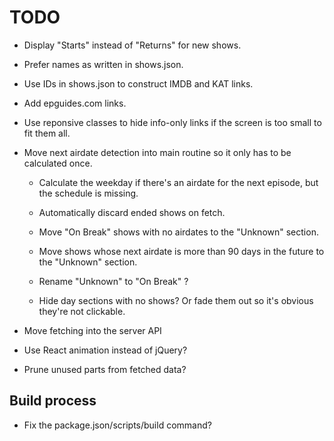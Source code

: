 # TODO

- Display "Starts" instead of "Returns" for new shows.

- Prefer names as written in shows.json.

- Use IDs in shows.json to construct IMDB and KAT links.

- Add epguides.com links.

- Use reponsive classes to hide info-only links if the
  screen is too small to fit them all.

- Move next airdate detection into main routine so
  it only has to be calculated once.

    - Calculate the weekday if there's an airdate for
      the next episode, but the schedule is missing.

    - Automatically discard ended shows on fetch.

    - Move "On Break" shows with no airdates to the
      "Unknown" section.

    - Move shows whose next airdate is more than 90
      days in the future to the "Unknown" section.

    - Rename "Unknown" to "On Break" ?

    - Hide day sections with no shows? Or fade them
      out so it's obvious they're not clickable.

- Move fetching into the server API

- Use React animation instead of jQuery?

- Prune unused parts from fetched data?

## Build process

- Fix the package.json/scripts/build command?
